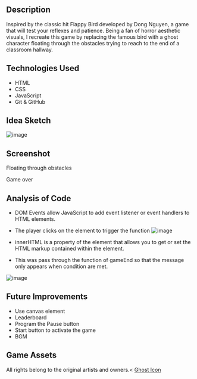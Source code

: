
## Description
Inspired by the classic hit Flappy Bird developed by Dong Nguyen, a game that will test your reflexes and patience. 
Being a fan of horror aesthetic visuals, I recreate this game by replacing the famous bird with a ghost character floating through the obstacles trying to reach to the end of a classroom hallway.


## Technologies Used
- HTML
- CSS
- JavaScript
- Git & GitHub

## Idea Sketch

![image](https://user-images.githubusercontent.com/125279959/221002812-a06a8ea1-451e-48f0-9df4-30309e4855b0.png)

## Screenshot

Floating through obstacles


Game over


## Analysis of Code

- DOM Events allow JavaScript to add event listener or event handlers to HTML elements.
- The player clicks on the element to trigger the function
![image](https://user-images.githubusercontent.com/125279959/221058570-bead356c-7376-44be-82ea-cc3040d7e3ee.png)

- innerHTML is a property of the element that allows you to get or set the HTML markup contained within the element. 
- This was pass through the function of gameEnd so that the message only appears when condition are met.

![image](https://user-images.githubusercontent.com/125279959/221060182-08e53831-ebae-4f07-88d8-4ade2280c1b6.png)


## Future Improvements
- Use canvas element 
- Leaderboard
- Program the Pause button
- Start button to activate the game
- BGM

## Game Assets 
All rights belong to the original artists and owners.<
<a href="https://www.flaticon.com/free-icons/spirit">Ghost Icon</a>
